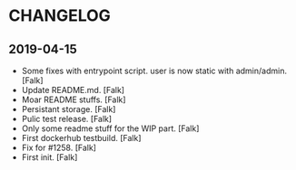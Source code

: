 # CHANGELOG

## 2019-04-15

- Some fixes with entrypoint script. user is now static with admin/admin. [Falk]
- Update README.md. [Falk]
- Moar README stuffs. [Falk]
- Persistant storage. [Falk]
- Pulic test release. [Falk]
- Only some readme stuff for the WIP part. [Falk]
- First dockerhub testbuild. [Falk]
- Fix for #1258. [Falk]
- First init. [Falk]
